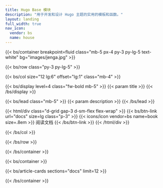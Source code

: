 ```yaml
---
title: Hugo Base 模块
description: "用于开发和设计 Hugo 主题的实用的模板和函数。"
layout: landing
full_width: true
nav_icon:
  vendor: bs
  name: house
---
```


{{< bs/container breakpoint=fluid class="mb-5 px-4 py-3 py-lg-5 text-white" bg="images/jenga.jpg" >}}

{{< bs/row class="py-3 py-lg-5" >}}

{{< bs/col size="12 lg:6" offset="lg:1" class="mb-4" >}}

{{< bs/display level=4 class="fw-bold mb-5" >}}
  {{< param title >}}
{{< /bs/display >}}

{{< bs/lead class="mb-5" >}}
  {{< param description >}}
{{< /bs/lead >}}

{{< html/div class="d-grid gap-3 d-sm-flex flex-wrap" >}}
  {{< bs/btn-link url="docs" size=lg class="p-3" >}}
    {{< icons/icon vendor=bs name=book size=.8em >}} 阅读文档
  {{< /bs/btn-link >}}
{{< /html/div >}}

{{< /bs/col >}}

{{< /bs/row >}}

{{< /bs/container >}}

{{< bs/container >}}

{{< bs/article-cards sections="docs" limit=12 >}}

{{< /bs/container >}}
